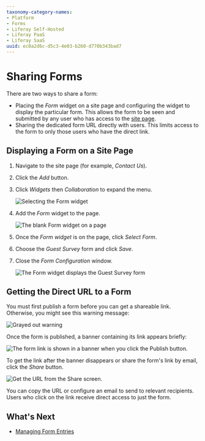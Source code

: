 ```yaml
---
taxonomy-category-names:
- Platform
- Forms
- Liferay Self-Hosted
- Liferay PaaS
- Liferay SaaS
uuid: ec0a2d6c-d5c3-4e03-b260-d770b343bad7
---
```

# Sharing Forms

There are two ways to share a form:

* Placing the _Form_ widget on a site page and configuring the widget to display the particular form. This allows the form to be seen and submitted by any user who has access to the [site page](../../../site-building/creating-pages/understanding-pages/understanding-pages.md).
* Sharing the dedicated form URL directly with users. This limits access to the form to only those users who have the direct link.

## Displaying a Form on a Site Page

1. Navigate to the site page (for example, _Contact Us_).
1. Click the _Add_ button.
1. Click _Widgets_ then _Collaboration_ to expand the menu.

    ![Selecting the Form widget](./sharing-forms/images/04.png)

1. Add the _Form_ widget to the page.

    ![The blank Form widget on a page](./sharing-forms/images/01.png)

1. Once the _Form widget_ is on the page, click _Select Form_.
1. Choose the _Guest Survey_ form and click _Save_.
1. Close the _Form Configuration_ window.

    ![The Form widget displays the Guest Survey form](./sharing-forms/images/05.png)

## Getting the Direct URL to a Form

You must first publish a form before you can get a shareable link. Otherwise, you might see this warning message:

![Grayed out warning](./sharing-forms/images/07.png)

Once the form is published, a banner containing its link appears briefly:

![The form link is shown in a banner when you click the Publish button.](./sharing-forms/images/08.png)

To get the link after the banner disappears or share the form's link by email, click the _Share_ button.

![Get the URL from the Share screen.](./sharing-forms/images/03.png)

You can copy the URL or configure an email to send to relevant recipients. Users who click on the link receive direct access to just the form.

## What's Next

* [Managing Form Entries](./managing-form-entries.md)
